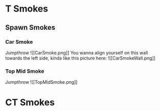# T Smokes
## Spawn Smokes
### Car Smoke
Jumpthrow
![[CarSmoke.png]]
You wanna align yourself on this wall towards the left side, kinda like this picture here:
![[CarSmokeWall.png]]
### Top Mid Smoke
Jumpthrow
![[TopMidSmoke.png]]
# CT Smokes